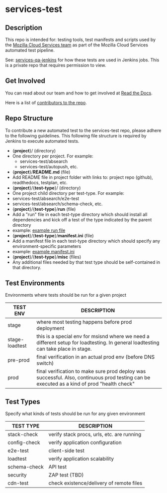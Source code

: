services-test
===================================

Description
----------------------

This repo is intended for: testing tools, test manifests and scripts used by the [Mozilla Cloud Services team](https://wiki.mozilla.org/TestEngineering) as part of the Mozilla Cloud Services automated test pipeline.

See: [services-qa-jenkins](https://github.com/mozilla-services/services-qa-jenkins) for how these tests are used in Jenkins jobs. This is a private repo that requires permission to view.

Get Involved
----------------------
You can read about our team and how to get involved at [Read the Docs](https://readthedocs.org/projects/firefox-test-engineering/).

Here is a list of [contributors to the repo](https://github.com/mozilla-services/services-test/graphs/contributors).

Repo Structure
----------------------
To contribute a new automated test to the services-test repo, please adhere to the following guidelines.  This following file structure is required by Jenkins to execute automated tests.

* {__project__}/ (directory)
 * One directory per project.  For example:
   * services-test/absearch
   * services-test/autopush, etc.
* {__project__}/__README.md__ (file)
 * Add README file in project folder with links to: project repo (github), readthedocs, testplan, etc.
* {__project__}/{__test-type__}/ (directory)
 * One project child directory per test-type.  For example:
  * services-test/absearch/e2e-test
  * services-test/absearch/schema-check, etc.
* {__project__}/{__test-type__}/__run__ (file)
 * Add a "run" file in each test-type directory which should install all dependencies and kick off a test of the type indicated by the parent directory
 * example: [example run file](/demo/e2e-test/run)
* {__project__}/{__test-type__}/__manifest.ini__ (file)
 * Add a manifest file in each test-type directory which should specify any environment-specific parameters
  * example: [example manifest.ini](/demo/e2e-test/manifest.ini)
* {__project__}/{__test-type__}/__misc__ (files)
 * Any additional files needed by that test type should be self-contained in that directory.


Test Environments
----------------------
Environments where tests should be run for a given project

 TEST ENV       |    DESCRIPTION
 ---------------|---------------------------------------------------
 stage          | where most testing happens before prod deployment
 stage-loadtest | this is a special env for msisnd where we need a different setup for loadtesting.  In general loadtesting can take place in stage.
 pre-prod       | final verification in an actual prod env (before DNS switch)
 prod           | final verification to make sure prod deploy was successful. Also, continuous prod testing can be executed as a kind of prod "health check"


Test Types
----------------------
Specify what kinds of tests should be run for any given environment

 TEST TYPE     | DESCRIPTION
 ------------- | -------------------------------------------
 stack-check   | verify stack procs, urls, etc. are running
 config-check  | verify application configuration
 e2e-test      | client-side test
 loadtest      | verify application scalability
 schema-check  | API test
 security      | ZAP test (TBD)
 cdn-test      | check existence/delivery of remote files
